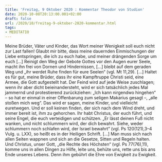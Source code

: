 ```yaml
---
title: 'Freitag, 9 Oktober 2020 : Kommentar Theodor von Studion'
date: 2020-10-08T20:13:00.001+02:00
draft: false
url: /2020/10/freitag-9-oktober-2020-kommentar.html
tags: 
- MEDITATIO
---
```


Meine Brüder, Väter und Kinder, das Wort meiner Wenigkeit soll euch nicht zur Last fallen! Glaubt mir bitte, dass meine dauernden Einmischungen der Liebe entspringen, die ich zu euch habe, und meiner drängenden Sorge um euch \[…\] Reinigt den Weg der Gebote Gottes vor den Augen eurer Seele, macht ihn frei von Dornen und Hindernissen, \[…\] bleibt auf dem geraden Weg und „ihr werdet Ruhe finden für eure Seelen“ (vgl. Mt 11,29). \[…\] Haltet es für gut, meine Brüder, dass ihr eine Kampftruppe Christi seid, eine Armee, die Gott aufgestellt hat. Der Feind wird auf jede Weise zuschlagen; wenn ihr aber dicht beieinandersteht, wird er sich tatsächlich jedes Mal jammernd und protestierend zurückziehen: „Ich kann nirgendwo hingehen“ – so hat er einmal in einer Offenbarung zum seligen Makarius gesagt –, „alle stoßen mich weg“. Das wird er sagen, meine Kinder, und vielleicht euretwegen. Und er soll keinen finden, der sich nach dem Wind dreht, und immer bereit ist, ihm zu gehorchen. Ihr habt Christus, der euch führt, und seine Engel, die euch verteidigen und schützen. „Er lässt deinen Fuß nicht wanken, und nicht schlummern wird, der dich bewahrt. Siehe, weder schlummern noch schlafen wird, der Israel bewahrt“ (vgl. Ps 120(121),3–4 Vulg. u. LXX), so heißt es in der Heiligen Schrift. \[…\] Man muss sich nach allen Seiten wappnen und sich an die Gesetze, Sitten und Regeln halten. Und Christus, unser Gott, „die Rechte des Höchsten“ (vgl. Ps 77(76),11), komme uns in allen Dingen zu Hilfe, leite uns, behüte uns, rette uns bis ans Ende unseres Lebens. Denn ihm gebührt die Ehre von Ewigkeit zu Ewigkeit.